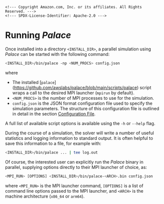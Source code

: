 ```@raw html
<!--- Copyright Amazon.com, Inc. or its affiliates. All Rights Reserved. --->
<!--- SPDX-License-Identifier: Apache-2.0 --->
```

# Running *Palace*

Once installed into a directory `<INSTALL_DIR>`, a parallel simulation using *Palace* can
be started with the following command:

```bash
<INSTALL_DIR>/bin/palace -np <NUM_PROCS> config.json
```

where

  - The installed [`palace`]
    (https://github.com/awslabs/palace/blob/main/scripts/palace) script wraps
    a call to the desired MPI launcher (`mpirun` by default).
  - `<NUM_PROCS>` is the number of MPI processes to use for the simulation.
  - `config.json` is the JSON format configuration file used to specify the simulation
    parameters. The structure of this configuration file is outlined in detail in the
    section [Configuration File](config/config.md).

A full list of available script options is available using the `-h` or `--help` flag.

During the course of a simulation, the solver will write a number of useful statistics and
logging information to standard output. It is often helpful to save this information to a
file, for example with:

```bash
<INSTALL_DIR>/bin/palace ... | tee log.out
```

Of course, the interested user can explicitly run the *Palace* binary in parallel,
supplying options directly to their MPI launcher of choice, as:

```bash
<MPI_RUN> [OPTIONS] <INSTALL_DIR>/bin/palace-<ARCH>.bin config.json
```

where `<MPI_RUN>` is the MPI launcher command, `[OPTIONS]` is a list of command line options
passed to the MPI launcher, and `<ARCH>` is the machine architecture (`x86_64` or
`arm64`).
